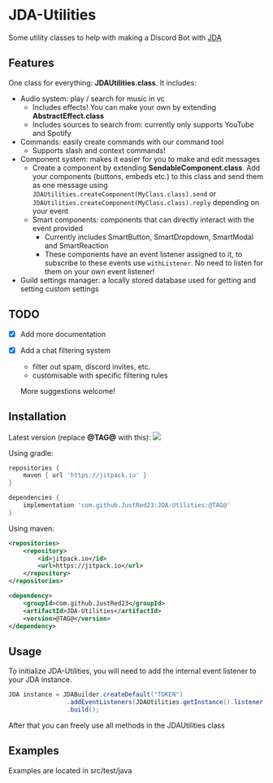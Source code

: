 
# JDA-Utilities

Some utility classes to help with making a Discord Bot with [JDA](https://github.com/discord-jda/JDA)

## Features
 One class for everything: **JDAUtilities.class**. It includes:
- Audio system: play / search for music in vc
    - Includes effects! You can make your own by extending **AbstractEffect.class**
    - Includes sources to search from: currently only supports YouTube and Spotify
- Commands: easily create commands with our command tool
    - Supports slash and context commands!
- Component system: makes it easier for you to make and edit messages
    - Create a component by extending **SendableComponent.class**. Add your components (buttons, embeds etc.) to this class and send them as one message using `JDAUtilities.createComponent(MyClass.class).send` or `JDAUtilities.createComponent(MyClass.class).reply` depending on your event
    - Smart components: components that can directly interact with the event provided
        - Currently includes SmartButton, SmartDropdown, SmartModal and SmartReaction
        - These components have an event listener assigned to it, to subscribe to these events use `withListener`. No need to listen for them on your own event listener!
- Guild settings manager: a locally stored database used for getting and setting custom settings

## TODO
- [X]  Add more documentation
- [X]  Add a chat filtering system
    - filter out spam, discord invites, etc.
    - customisable with specific filtering rules

    More suggestions welcome!

## Installation
Latest version (replace **@TAG@** with this):
[![](https://jitpack.io/v/JustRed23/JDA-Utilities.svg)](https://jitpack.io/#JustRed23/JDA-Utilities)

Using gradle:
```gradle
repositories {
    maven { url 'https://jitpack.io' }
}

dependencies {
    implementation 'com.github.JustRed23:JDA-Utilities:@TAG@'
}
```

Using maven:
```xml
<repositories>
	<repository>
	    <id>jitpack.io</id>
	    <url>https://jitpack.io</url>
	</repository>
</repositories>

<dependency>
    <groupId>com.github.JustRed23</groupId>
    <artifactId>JDA-Utilities</artifactId>
    <version>@TAG@</version>
</dependency>
```


    
## Usage
To initialize JDA-Utilities, you will need to add the internal event listener to your JDA instance.
```java
JDA instance = JDABuilder.createDefault("TOKEN")
                .addEventListeners(JDAUtilities.getInstance().listener(), yourlistener)
                .build();
```
After that you can freely use all methods in the JDAUtilities class

## Examples
Examples are located in src/test/java

